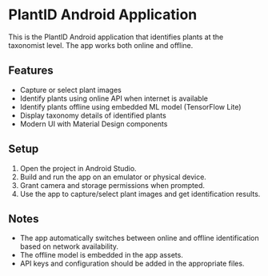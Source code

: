 # PlantID Android Application

This is the PlantID Android application that identifies plants at the taxonomist level. The app works both online and offline.

## Features

- Capture or select plant images
- Identify plants using online API when internet is available
- Identify plants offline using embedded ML model (TensorFlow Lite)
- Display taxonomy details of identified plants
- Modern UI with Material Design components

## Setup

1. Open the project in Android Studio.
2. Build and run the app on an emulator or physical device.
3. Grant camera and storage permissions when prompted.
4. Use the app to capture/select plant images and get identification results.

## Notes

- The app automatically switches between online and offline identification based on network availability.
- The offline model is embedded in the app assets.
- API keys and configuration should be added in the appropriate files.
